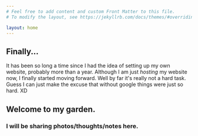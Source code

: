 ```yaml
---
# Feel free to add content and custom Front Matter to this file.
# To modify the layout, see https://jekyllrb.com/docs/themes/#overriding-theme-defaults

layout: home
---
```


## Finally...

It has been so long a time since I had the idea of setting up my own website, probably more than a year.
Although I am just *hosting* my website now, I finally started moving forward. Well by far it's really not a hard task. Guess I can just make the excuse that without google things were just so hard. XD

## Welcome to my garden.
### I will be sharing photos/thoughts/notes here. 